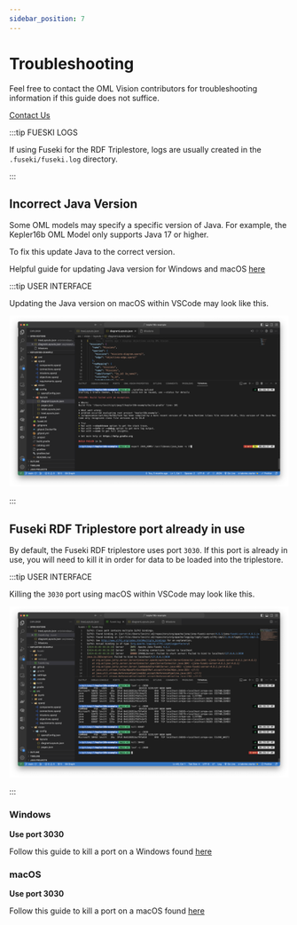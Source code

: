 ```yaml
---
sidebar_position: 7
---
```


# Troubleshooting

Feel free to contact the OML Vision contributors for troubleshooting information if this guide does not suffice.

[Contact Us](https://www.opencaesar.io/contributors/)

:::tip FUESKI LOGS

If using Fuseki for the RDF Triplestore, logs are usually created in the `.fuseki/fuseki.log` directory.

:::

## Incorrect Java Version

Some OML models may specify a specific version of Java.  For example, the Kepler16b OML Model only supports Java 17 or higher.  

To fix this update Java to the correct version.

Helpful guide for updating Java version for Windows and macOS [here](https://www.baeldung.com/java-home-on-windows-mac-os-x-linux)

:::tip USER INTERFACE

Updating the Java version on macOS within VSCode may look like this.

![Correct Java Version](./img/correctJavaVersion.png)

:::

## Fuseki RDF Triplestore port already in use

By default, the Fuseki RDF triplestore uses port `3030`.  If this port is already in use, you will need to kill it in order for data to be loaded into the triplestore.

:::tip USER INTERFACE

Killing the `3030` port using macOS within VSCode may look like this.

![Kill Port in Use](./img/portAlreadyUsed.png)

:::

### Windows

**Use port 3030**

Follow this guide to kill a port on a Windows found [here](https://sentry.io/answers/kill-process-using-port-in-windows/)

### macOS

**Use port 3030**

Follow this guide to kill a port on a macOS found [here](https://stackoverflow.com/questions/3855127/find-and-kill-process-locking-port-3000-on-mac)

